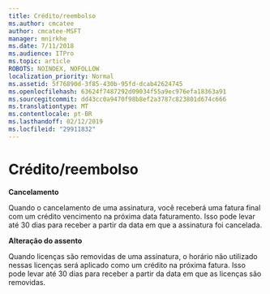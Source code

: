 ```yaml
---
title: Crédito/reembolso
ms.author: cmcatee
author: cmcatee-MSFT
manager: mnirkhe
ms.date: 7/11/2018
ms.audience: ITPro
ms.topic: article
ROBOTS: NOINDEX, NOFOLLOW
localization_priority: Normal
ms.assetid: 5f76890d-3f85-430b-95fd-dcab42624745
ms.openlocfilehash: 63624f7487292d09034f55a9ec976efa18363a91
ms.sourcegitcommit: dd43cc0a9470f98b8ef2a3787c823801d674c666
ms.translationtype: MT
ms.contentlocale: pt-BR
ms.lasthandoff: 02/12/2019
ms.locfileid: "29911832"
---
```

# <a name="creditrefund"></a>Crédito/reembolso

 **Cancelamento**
  
Quando o cancelamento de uma assinatura, você receberá uma fatura final com um crédito vencimento na próxima data faturamento. Isso pode levar até 30 dias para receber a partir da data em que a assinatura foi cancelada.
  
 **Alteração do assento**
  
Quando licenças são removidas de uma assinatura, o horário não utilizado nessas licenças será aplicado como um crédito na próxima fatura. Isso pode levar até 30 dias para receber a partir da data em que as licenças são removidas.
  

